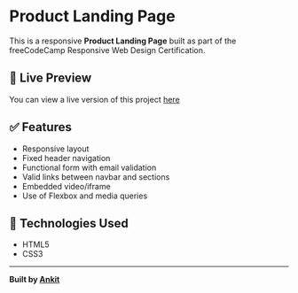 # Product Landing Page

This is a responsive **Product Landing Page** built as part of the freeCodeCamp Responsive Web Design Certification.


## 📁 Live Preview

You can view a live version of this project [here]([https://Workspace-Ankit.github.io/product-landing-page](https://workspace-ankit.github.io/Product-Landing-Page/))  


## ✅ Features

- Responsive layout
- Fixed header navigation
- Functional form with email validation
- Valid links between navbar and sections
- Embedded video/iframe
- Use of Flexbox and media queries

## 🚀 Technologies Used

- HTML5
- CSS3

---

**Built by [Ankit](mailto:workspaceankit001@gmail.com)**
